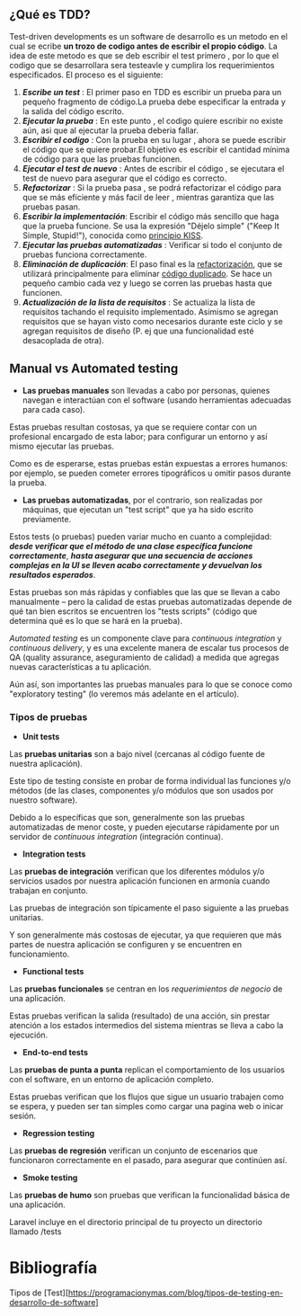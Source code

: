 ## ¿Qué es TDD?

Test-driven developments es un software de desarrollo es un metodo en el cual se ecribe **un trozo de codigo antes de escribir el propio código**. La idea de este metodo es que se deb escribir el test primero , por lo que el codigo que se desarrollara sera testeavle y cumplira los requerimientos especificados.
El proceso es el siguiente:
1. __*Escribe un test*__ : El primer paso en TDD es escribir un prueba para un pequeño fragmento de código.La prueba debe especificar la entrada y la salida del código escrito. 
2.  __*Ejecutar la prueba*__ : En este punto , el codigo quiere escribir no existe aún, asi que al ejecutar la prueba deberia fallar.
3. __*Escribir el codigo*__ : Con la prueba en su lugar , ahora se puede escribir el código que se quiere probar.El objetivo es escribir el cantidad mínima de código para que las pruebas funcionen.
4. __*Ejecutar el test de nuevo*__ : Antes de escribir el código , se ejecutara el test de nuevo para asegurar que el código es correcto.
5. __*Refactorizar*__ : Si la prueba pasa , se podrá refactorizar el código para que se más eficiente y más facil de leer , mientras garantiza que las pruebas pasan.
6.  __*Escribir la implementación*__: Escribir el código más sencillo que haga que la prueba funcione. Se usa la expresión "Déjelo simple" ("Keep It Simple, Stupid!"), conocida como [principio KISS](https://es.wikipedia.org/wiki/Principio_KISS "Principio KISS").
7. __*Ejecutar las pruebas automatizadas*__ : Verificar si todo el conjunto de pruebas funciona correctamente.
8.  __*Eliminación de duplicación*__: El paso final es la [refactorización](https://es.wikipedia.org/wiki/Refactorizaci%C3%B3n "Refactorización"), que se utilizará principalmente para eliminar [código duplicado](https://es.wikipedia.org/wiki/C%C3%B3digo_duplicado "Código duplicado"). Se hace un pequeño cambio cada vez y luego se corren las pruebas hasta que funcionen.
9.  __*Actualización de la lista de requisitos*__ : Se actualiza la lista de requisitos tachando el requisito implementado. Asimismo se agregan requisitos que se hayan visto como necesarios durante este ciclo y se agregan requisitos de diseño (P. ej que una funcionalidad esté desacoplada de otra).

## **Manual vs Automated testing**

- **Las pruebas manuales** son llevadas a cabo por personas, quienes navegan e interactúan con el software (usando herramientas adecuadas para cada caso).

Estas pruebas resultan costosas, ya que se requiere contar con un profesional encargado de esta labor; para configurar un entorno y así mismo ejecutar las pruebas.

Como es de esperarse, estas pruebas están expuestas a errores humanos: por ejemplo, se pueden cometer errores tipográficos u omitir pasos durante la prueba.

- **Las pruebas automatizadas**, por el contrario, son realizadas por máquinas, que ejecutan un "test script" que ya ha sido escrito previamente.

Estos tests (o pruebas) pueden variar mucho en cuanto a complejidad:
***desde verificar que el método de una clase específica funcione correctamente***,
***hasta asegurar que una secuencia de acciones complejas en la UI se lleven acabo correctamente y devuelvan los resultados esperados***.

Estas pruebas son más rápidas y confiables que las que se llevan a cabo manualmente – pero la calidad de estas pruebas automatizadas depende de qué tan bien escritos se encuentren los "tests scripts" (código que determina qué es lo que se hará en la prueba).

_Automated testing_ es un componente clave para _continuous integration_ y _continuous delivery_, y es una excelente manera de escalar tus procesos de QA (quality assurance, aseguramiento de calidad) a medida que agregas nuevas características a tu aplicación.

Aún así, son importantes las pruebas manuales para lo que se conoce como "exploratory testing" (lo veremos más adelante en el artículo).

### Tipos de pruebas 

- **Unit tests**

Las **pruebas unitarias** son a bajo nivel (cercanas al código fuente de nuestra aplicación).

Este tipo de testing consiste en probar de forma individual las funciones y/o métodos (de las clases, componentes y/o módulos que son usados por nuestro software).

Debido a lo específicas que son, generalmente son las pruebas automatizadas de menor coste, y pueden ejecutarse rápidamente por un servidor de _continuous integration_ (integración continua).

- **Integration tests**

Las **pruebas de integración** verifican que los diferentes módulos y/o servicios usados por nuestra aplicación funcionen en armonía cuando trabajan en conjunto.

Las pruebas de integración son típicamente el paso siguiente a las pruebas unitarias.

Y son generalmente más costosas de ejecutar, ya que requieren que más partes de nuestra aplicación se configuren y se encuentren en funcionamiento.

-  **Functional tests**

Las **pruebas funcionales** se centran en los _requerimientos de negocio_ de una aplicación.

Estas pruebas verifican la salida (resultado) de una acción, sin prestar atención a los estados intermedios del sistema mientras se lleva a cabo la ejecución.

- **End-to-end tests**

Las **pruebas de punta a punta** replican el comportamiento de los usuarios con el software, en un entorno de aplicación completo.

Estas pruebas verifican que los flujos que sigue un usuario trabajen como se espera, y pueden ser tan simples como cargar una pagina web o inicar sesión.

- **Regression testing**

Las **pruebas de regresión** verifican un conjunto de escenarios que funcionaron correctamente en el pasado, para asegurar que continúen así.

- **Smoke testing**

Las **pruebas de humo** son pruebas que verifican la funcionalidad básica de una aplicación.


Laravel incluye en el directorio principal de tu proyecto un directorio llamado /tests

# Bibliografía
Tipos de [Test][https://programacionymas.com/blog/tipos-de-testing-en-desarrollo-de-software]
